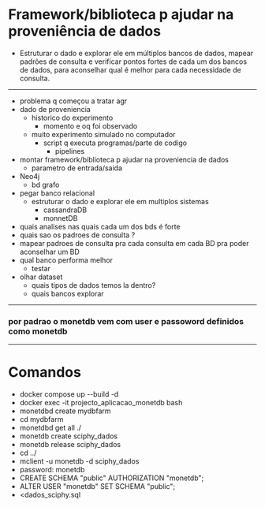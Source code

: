 # Framework/biblioteca p ajudar na proveniência de dados
* Estruturar o dado e explorar ele em múltiplos bancos de dados, mapear padrões de consulta e verificar pontos fortes de cada um dos bancos de dados, para aconselhar qual é melhor para cada necessidade de consulta.

 ***

* problema q começou a tratar agr
* dado de proveniencia
	* historico do experimento
		* momento e oq foi observado
	* muito experimento simulado no computador
		* script q executa programas/parte de codigo
			* pipelines
* montar framework/biblioteca p ajudar na proveniencia de dados
	* parametro de entrada/saida
* Neo4j
	* bd grafo
* pegar banco relacional
	* estruturar o dado e explorar ele em multiplos sistemas
		* cassandraDB
		* monnetDB
* quais analises nas quais cada um dos bds é forte
* quais sao os padroes de consulta ?
* mapear padroes de consulta pra cada consulta em cada BD pra poder aconselhar um BD
* qual banco performa melhor
	* testar
* olhar dataset
	* quais tipos de dados temos la dentro?
	* quais bancos explorar

***

### por padrao o monetdb vem com user e passoword definidos como monetdb

***

# Comandos
* docker compose up --build -d
* docker exec -it projecto_aplicacao_monetdb bash
* monetdbd create mydbfarm
* cd mydbfarm
* monetdbd get all ./
* monetdb create sciphy_dados
* monetdb release sciphy_dados
* cd ../
* mclient -u monetdb -d sciphy_dados
* password: monetdb
* CREATE SCHEMA "public" AUTHORIZATION "monetdb";
* ALTER USER "monetdb" SET SCHEMA "public";
* \<dados_sciphy.sql